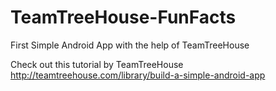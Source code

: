 TeamTreeHouse-FunFacts
======================

First Simple Android App with the help of TeamTreeHouse

Check out this tutorial by TeamTreeHouse
http://teamtreehouse.com/library/build-a-simple-android-app

